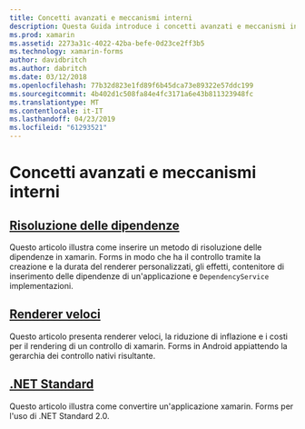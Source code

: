 ```yaml
---
title: Concetti avanzati e meccanismi interni
description: Questa Guida introduce i concetti avanzati e meccanismi interni di xamarin. Forms. Include attualmente articoli relativi a renderer veloci e .NET Standard.
ms.prod: xamarin
ms.assetid: 2273a31c-4022-42ba-befe-0d23ce2ff3b5
ms.technology: xamarin-forms
author: davidbritch
ms.author: dabritch
ms.date: 03/12/2018
ms.openlocfilehash: 77b32d823e1fd89f6b45dca73e89322e57ddc199
ms.sourcegitcommit: 4b402d1c508fa84e4fc3171a6e43b811323948fc
ms.translationtype: MT
ms.contentlocale: it-IT
ms.lasthandoff: 04/23/2019
ms.locfileid: "61293521"
---
```

# <a name="advanced-concepts--internals"></a>Concetti avanzati e meccanismi interni

## <a name="dependency-resolutiondependency-resolutionmd"></a>[Risoluzione delle dipendenze](dependency-resolution.md)

Questo articolo illustra come inserire un metodo di risoluzione delle dipendenze in xamarin. Forms in modo che ha il controllo tramite la creazione e la durata del renderer personalizzati, gli effetti, contenitore di inserimento delle dipendenze di un'applicazione e `DependencyService` implementazioni.

## <a name="fast-renderersfast-renderersmd"></a>[Renderer veloci](fast-renderers.md)

Questo articolo presenta renderer veloci, la riduzione di inflazione e i costi per il rendering di un controllo di xamarin. Forms in Android appiattendo la gerarchia dei controllo nativi risultante.

## <a name="net-standardnet-standardmd"></a>[.NET Standard](net-standard.md)

Questo articolo illustra come convertire un'applicazione xamarin. Forms per l'uso di .NET Standard 2.0.

